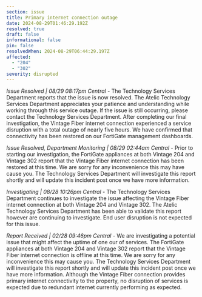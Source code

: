 ```yaml
---
section: issue
title: Primary internet connection outage
date: 2024-08-29T01:46:29.192Z
resolved: true
draft: false
informational: false
pin: false
resolvedWhen: 2024-08-29T06:44:29.197Z
affected:
  - "204"
  - "302"
severity: disrupted
---
```

*Issue Resolved | 08/29 08:17pm Central* - The Technology Services Department reports that the issue is now resolved. The Atelic Technology Services Department appreciates your patience and understanding while working through this service outage. If the issue is still occurring, please contact the Technology Services Department. After completing our final investigation, the Vintage Fiber internet connection experienced a service disruption with a total outage of nearly five hours. We have confirmed that connectivity has been restored on our FortiGate management dashboards.

*Issue Resolved, Department Monitoring | 08/29 02:44am Central* - Prior to starting our investigation, the FortiGate appliances at both Vintage 204 and Vintage 302 report that the Vintage Fiber internet connection has been restored at this time. We are sorry for any inconvenience this may have cause you. The Technology Services Department will investigate this report shortly and will update this incident post once we have more information.

*Investigating | 08/28 10:26pm Central* - The Technology Services Department continues to investigate the issue affecting the Vintage Fiber internet connection at both Vintage 204 and Vintage 302. The Atelic Technology Services Department has been able to validate this report however are continuing to investigate. End user disruption is not expected for this issue.

*Report Received | 02/28 09:46pm Central* - We are investigating a potential issue that might affect the uptime of one our of services. The FortiGate appliances at both Vintage 204 and Vintage 302 report that the Vintage Fiber internet connection is offline at this time. We are sorry for any inconvenience this may cause you. The Technology Services Department will investigate this report shortly and will update this incident post once we have more information. Although the Vintage Fiber connection provides primary internet connectivity to the property, no disruption of services is expected due to redundant internet currently performing as expected.